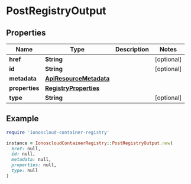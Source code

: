 # PostRegistryOutput

## Properties

| Name | Type | Description | Notes |
| ---- | ---- | ----------- | ----- |
| **href** | **String** |  | [optional] |
| **id** | **String** |  | [optional] |
| **metadata** | [**ApiResourceMetadata**](ApiResourceMetadata.md) |  |  |
| **properties** | [**RegistryProperties**](RegistryProperties.md) |  |  |
| **type** | **String** |  | [optional] |

## Example

```ruby
require 'ionoscloud-container-registry'

instance = IonoscloudContainerRegistry::PostRegistryOutput.new(
  href: null,
  id: null,
  metadata: null,
  properties: null,
  type: null
)
```

